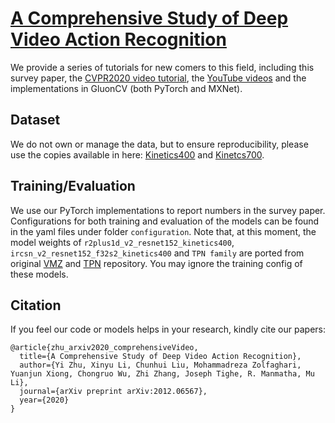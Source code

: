 # [A Comprehensive Study of Deep Video Action Recognition](https://arxiv.org/abs/2012.06567)

We provide a series of tutorials for new comers to this field, including this survey paper, the [CVPR2020 video tutorial](https://bryanyzhu.github.io/videomodeling.github.io/), the [YouTube videos](https://www.youtube.com/watch?v=Jwt0Wtlv_uo&list=PLGCZZzK2R0X6RQiQrbShUULsbF1qeC17d) and the implementations in GluonCV (both PyTorch and MXNet).


## Dataset

We do not own or manage the data, but to ensure reproducibility, please use the copies available in here: [Kinetics400](https://academictorrents.com/details/184d11318372f70018cf9a72ef867e2fb9ce1d26) and [Kinetcs700](https://academictorrents.com/details/49f203189fb69ae96fb40a6d0e129949e1dfec98).


## Training/Evaluation

We use our PyTorch implementations to report numbers in the survey paper. Configurations for both training and evaluation of the models can be found in the yaml files under folder ``configuration``. Note that, at this moment, the model weights of ``r2plus1d_v2_resnet152_kinetics400``, ``ircsn_v2_resnet152_f32s2_kinetics400`` and ``TPN family`` are ported from original [VMZ](https://github.com/facebookresearch/VMZ) and [TPN](https://github.com/decisionforce/TPN) repository. You may ignore the training config of these models.


## Citation

If you feel our code or models helps in your research, kindly cite our papers:

```
@article{zhu_arxiv2020_comprehensiveVideo,
  title={A Comprehensive Study of Deep Video Action Recognition},
  author={Yi Zhu, Xinyu Li, Chunhui Liu, Mohammadreza Zolfaghari, Yuanjun Xiong, Chongruo Wu, Zhi Zhang, Joseph Tighe, R. Manmatha, Mu Li},
  journal={arXiv preprint arXiv:2012.06567},
  year={2020}
}
```
